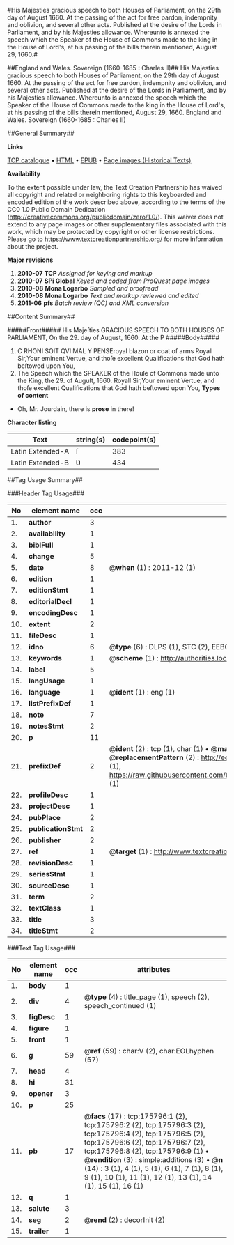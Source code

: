 #His Majesties gracious speech to both Houses of Parliament, on the 29th day of August 1660. At the passing of the act for free pardon, indempnity and oblivion, and several other acts. Published at the desire of the Lords in Parliament, and by his Majesties allowance. Whereunto is annexed the speech which the Speaker of the House of Commons made to the king in the House of Lord's, at his passing of the bills therein mentioned, August 29, 1660.#

##England and Wales. Sovereign (1660-1685 : Charles II)##
His Majesties gracious speech to both Houses of Parliament, on the 29th day of August 1660. At the passing of the act for free pardon, indempnity and oblivion, and several other acts. Published at the desire of the Lords in Parliament, and by his Majesties allowance. Whereunto is annexed the speech which the Speaker of the House of Commons made to the king in the House of Lord's, at his passing of the bills therein mentioned, August 29, 1660.
England and Wales. Sovereign (1660-1685 : Charles II)

##General Summary##

**Links**

[TCP catalogue](http://www.ota.ox.ac.uk/tcp/)  • 
[HTML](http://tei.it.ox.ac.uk/tcp/Texts-HTML/free/B02/B02072.html)  • 
[EPUB](http://tei.it.ox.ac.uk/tcp/Texts-EPUB/free/B02/B02072.epub) • 
[Page images (Historical Texts)](https://historicaltexts.jisc.ac.uk/eebo-52614562e)

**Availability**

To the extent possible under law, the Text Creation Partnership has waived all copyright and related or neighboring rights to this keyboarded and encoded edition of the work described above, according to the terms of the CC0 1.0 Public Domain Dedication (http://creativecommons.org/publicdomain/zero/1.0/). This waiver does not extend to any page images or other supplementary files associated with this work, which may be protected by copyright or other license restrictions. Please go to https://www.textcreationpartnership.org/ for more information about the project.

**Major revisions**

1. __2010-07__ __TCP__ *Assigned for keying and markup*
1. __2010-07__ __SPi Global__ *Keyed and coded from ProQuest page images*
1. __2010-08__ __Mona Logarbo__ *Sampled and proofread*
1. __2010-08__ __Mona Logarbo__ *Text and markup reviewed and edited*
1. __2011-06__ __pfs__ *Batch review (QC) and XML conversion*

##Content Summary##

#####Front#####
His Majeſties GRACIOUS SPEECH TO BOTH HOUSES OF PARLIAMENT, On the 29. day of August, 1660. At the P
#####Body#####

1. C RHONI SOIT QVI MAL Y PENSEroyal blazon or coat of arms
Royall Sir,Your eminent Vertue, and thoſe excellent Qualifications that God hath beſtowed upon You, 
1. The Speech which the SPEAKER of the Houſe of Commons made unto the King, the 29. of Auguſt, 1660.
Royall Sir,Your eminent Vertue, and thoſe excellent Qualifications that God hath beſtowed upon You, 
**Types of content**

  * Oh, Mr. Jourdain, there is **prose** in there!

**Character listing**


|Text|string(s)|codepoint(s)|
|---|---|---|
|Latin Extended-A|ſ|383|
|Latin Extended-B|Ʋ|434|

##Tag Usage Summary##

###Header Tag Usage###

|No|element name|occ|attributes|
|---|---|---|---|
|1.|__author__|3||
|2.|__availability__|1||
|3.|__biblFull__|1||
|4.|__change__|5||
|5.|__date__|8| @__when__ (1) : 2011-12 (1)|
|6.|__edition__|1||
|7.|__editionStmt__|1||
|8.|__editorialDecl__|1||
|9.|__encodingDesc__|1||
|10.|__extent__|2||
|11.|__fileDesc__|1||
|12.|__idno__|6| @__type__ (6) : DLPS (1), STC (2), EEBO-CITATION (1), OCLC (1), VID (1)|
|13.|__keywords__|1| @__scheme__ (1) : http://authorities.loc.gov/ (1)|
|14.|__label__|5||
|15.|__langUsage__|1||
|16.|__language__|1| @__ident__ (1) : eng (1)|
|17.|__listPrefixDef__|1||
|18.|__note__|7||
|19.|__notesStmt__|2||
|20.|__p__|11||
|21.|__prefixDef__|2| @__ident__ (2) : tcp (1), char (1)  •  @__matchPattern__ (2) : ([0-9\-]+):([0-9IVX]+) (1), (.+) (1)  •  @__replacementPattern__ (2) : http://eebo.chadwyck.com/downloadtiff?vid=$1&page=$2 (1), https://raw.githubusercontent.com/textcreationpartnership/Texts/master/tcpchars.xml#$1 (1)|
|22.|__profileDesc__|1||
|23.|__projectDesc__|1||
|24.|__pubPlace__|2||
|25.|__publicationStmt__|2||
|26.|__publisher__|2||
|27.|__ref__|1| @__target__ (1) : http://www.textcreationpartnership.org/docs/. (1)|
|28.|__revisionDesc__|1||
|29.|__seriesStmt__|1||
|30.|__sourceDesc__|1||
|31.|__term__|2||
|32.|__textClass__|1||
|33.|__title__|3||
|34.|__titleStmt__|2||


###Text Tag Usage###

|No|element name|occ|attributes|
|---|---|---|---|
|1.|__body__|1||
|2.|__div__|4| @__type__ (4) : title_page (1), speech (2), speech_continued (1)|
|3.|__figDesc__|1||
|4.|__figure__|1||
|5.|__front__|1||
|6.|__g__|59| @__ref__ (59) : char:V (2), char:EOLhyphen (57)|
|7.|__head__|4||
|8.|__hi__|31||
|9.|__opener__|3||
|10.|__p__|25||
|11.|__pb__|17| @__facs__ (17) : tcp:175796:1 (2), tcp:175796:2 (2), tcp:175796:3 (2), tcp:175796:4 (2), tcp:175796:5 (2), tcp:175796:6 (2), tcp:175796:7 (2), tcp:175796:8 (2), tcp:175796:9 (1)  •  @__rendition__ (3) : simple:additions (3)  •  @__n__ (14) : 3 (1), 4 (1), 5 (1), 6 (1), 7 (1), 8 (1), 9 (1), 10 (1), 11 (1), 12 (1), 13 (1), 14 (1), 15 (1), 16 (1)|
|12.|__q__|1||
|13.|__salute__|3||
|14.|__seg__|2| @__rend__ (2) : decorInit (2)|
|15.|__trailer__|1||
